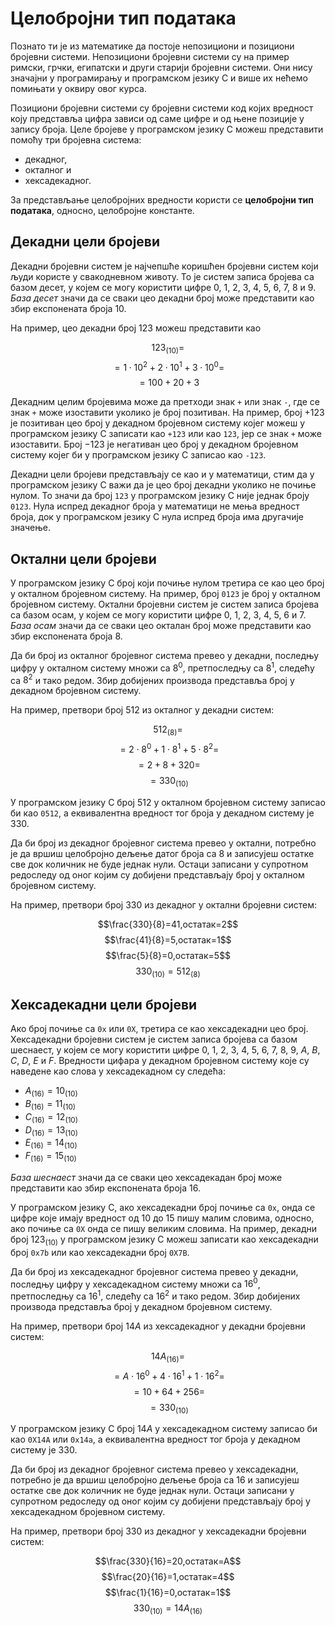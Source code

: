 # Целобројни тип података

Познато ти је из математике да постоје непозициони и позициони бројевни
системи. Непозициони бројевни системи су на пример римски, грчки, египатски и
други старији бројевни системи. Они нису значајни у програмирању и програмском
језику C и више их нећемо помињати у оквиру овог курса.

Позициони бројевни системи су бројевни системи код којих вредност коју
представља цифра зависи од саме цифре и од њене позиције у запису броја.
Целе бројеве у програмском језику C можеш представити помоћу три бројевна
система:

- декадног,
- окталног и
- хексадекадног.

За представљање целобројних вредности користи се **целобројни тип података**,
односно, целобројне константе.

## Декадни цели бројеви

Декадни бројевни систем је најчепшће коришћен бројевни систем који људи
користе у свакодневном животу. То је систем записа бројева са базом десет, у
којем се могу користити цифре $0$, $1$, $2$, $3$, $4$, $5$, $6$, $7$, $8$ и
$9$. *База десет* значи да се сваки цео декадни број може представити као збир
експонената броја $10$.

На пример, цео декадни број $123$ можеш представити као

$$123_{(10)}=$$
$$=1\cdot10^{2}+2\cdot10^{1}+3\cdot10^{0}=$$
$$=100+20+3$$

Декадним целим бројевима може да претходи знак `+` или знак `-`, где се знак
`+` може изоставити уколико је број позитиван. На пример, број $+123$ је
позитиван цео број у декадном бројевном систему којег можеш у програмском
језику C записати као `+123` или као `123`, јер се знак `+` може изоставити.
Број $-123$ је негативан цео број у декадном бројевном систему којег би у
програмском језику C записао као `-123`.

Декадни цели бројеви представљају се као и у математици, стим да у програмском
језику C важи да је цео број декадни уколико не почиње нулом. То значи да број
`123` у програмском језику C није једнак броју `0123`. Нула испред декадног
броја у математици не мења вредност броја, док у програмском језику C нула
испред броја има другачије значење.

## Октални цели бројеви

У програмском језику C број који почиње нулом третира се као цео број у
окталном бројевном систему. На пример, број `0123` је број у окталном бројевном
систему. Октални бројевни систем је систем записа бројева са базом осам, у
којем се могу користити цифре  $0$, $1$, $2$, $3$, $4$, $5$, $6$ и $7$.
*База осам* значи да се сваки цео окталан број може представити као збир
експонената броја $8$.

Да би број из окталног бројевног система превео у декадни, последњу цифру у
окталном систему множи са $8^0$, претпоследњу са $8^1$, следећу са $8^2$ и тако
редом. Збир добијених производа представља број у декадном бројевном систему.

На пример, претвори број $512$ из окталног у декадни систем:

$$512_{(8)}=$$
$$=2\cdot8^{0}+1\cdot8^{1}+5\cdot8^{2}=$$
$$=2+8+320=$$
$$=330_{(10)}$$

У програмском језику C број $512$ у окталном бројевном систему записао би као
`0512`, а еквивалентна вредност тог броја у декадном систему је $330$.

Да би број из декадног бројевног система превео у октални, потребно је да вршиш
целобројно дељење датог броја са $8$ и записујеш остатке све док количник не
буде једнак нули. Остаци записани у супротном редоследу од оног којим су
добијени представљају број у окталном бројевном систему.

На пример, претвори број $330$ из декадног у октални бројевни систем:

$$\frac{330}{8}=41,остатак=2$$
$$\frac{41}{8}=5,остатак=1$$
$$\frac{5}{8}=0,остатак=5$$
$$330_{(10)}=512_{(8)}$$

## Хексадекадни цели бројеви

Ако број почиње са `0x` или `0X`, третира се као хексадекадни цео број.
Хексадекадни бројевни систем је систем записа бројева са базом шеснаест, у
којем се могу користити цифре $0$, $1$, $2$, $3$, $4$, $5$, $6$, $7$, $8$, $9$,
$A$, $B$, $C$, $D$, $E$ и $F$. Вредности цифара у декадном бројевном систему
које су наведене као слова у хексадекадном су следећа:

- $A_{(16)}=10_{(10)}$
- $B_{(16)}=11_{(10)}$
- $C_{(16)}=12_{(10)}$
- $D_{(16)}=13_{(10)}$
- $E_{(16)}=14_{(10)}$
- $F_{(16)}=15_{(10)}$

*База шеснаест* значи да се сваки цео хексадекадан број може представити као
збир експонената броја $16$.

У програмском језику C, ако хексадекадни број почиње са `0x`, онда се цифре
које имају вредност од 10 до 15 пишу малим словима, односно, ако почиње са `0X`
онда се пишу великим словима. На пример, декадни број $123_{(10)}$ у
програмском језику C можеш записати као хексадекадни број `0x7b` или као
хексадекадни број `0X7B`.

Да би број из хексадекадног бројевног система превео у декадни, последњу цифру
у хексадекадном систему множи са $16^0$, претпоследњу са $16^1$, следећу са
$16^2$ и тако редом. Збир добијених производа представља број у декадном
бројевном систему.

На пример, претвори број $14A$ из хексадекадног у декадни бројевни систем:

$$14A_{(16)}=$$
$$=А\cdot16^{0}+4\cdot16^{1}+1\cdot16^{2}=$$
$$=10+64+256=$$
$$=330_{(10)}$$

У програмском језику C број $14A$ у хексадекадном систему записао би као
`0X14A` или `0x14a`, а еквивалентна вредност тог броја у декадном систему је
$330$.

Да би број из декадног бројевног система превео у хексадекадни, потребно је да
вршиш целобројно дељење броја са $16$ и записујеш остатке све док количник не
буде једнак нули. Остаци записани у супротном редоследу од оног којим су
добијени представљају број у хексадекадном бројевном систему.

На пример, претвори број $330$ из декадног у хексадекадни бројевни систем:

$$\frac{330}{16}=20,остатак=А$$
$$\frac{20}{16}=1,остатак=4$$
$$\frac{1}{16}=0,остатак=1$$
$$330_{(10)}=14A_{(16)}$$
